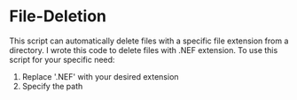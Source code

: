 # File-Deletion
This script can automatically delete files with a specific file extension from a directory. I wrote this code to delete files with .NEF extension.
To use this script for your specific need:
1. Replace '.NEF' with your desired extension
2. Specify the path  
